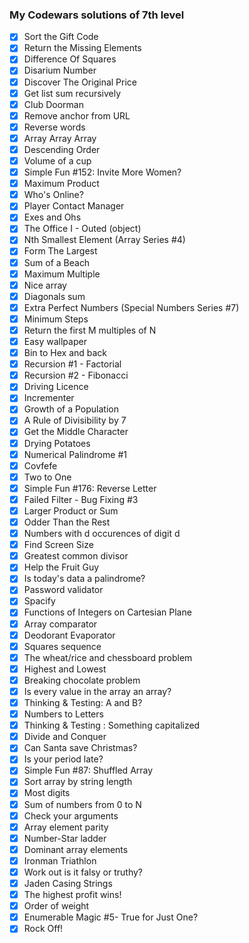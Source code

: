 ### My Codewars solutions of 7th level

* [x] Sort the Gift Code
* [x] Return the Missing Elements
* [x] Difference Of Squares
* [x] Disarium Number
* [x] Discover The Original Price
* [x] Get list sum recursively
* [x] Club Doorman
* [x] Remove anchor from URL
* [x] Reverse words
* [x] Array Array Array
* [x] Descending Order
* [x] Volume of a cup
* [x] Simple Fun #152: Invite More Women?
* [x] Maximum Product
* [x] Who's Online?
* [x] Player Contact Manager
* [x] Exes and Ohs
* [x] The Office I - Outed (object)
* [x] Nth Smallest Element (Array Series #4)
* [x] Form The Largest
* [x] Sum of a Beach
* [x] Maximum Multiple
* [x] Nice array
* [x] Diagonals sum
* [x] Extra Perfect Numbers (Special Numbers Series #7)
* [x] Minimum Steps 
* [x] Return the first M multiples of N
* [x] Easy wallpaper
* [x] Bin to Hex and back
* [x] Recursion #1 - Factorial
* [x] Recursion #2 - Fibonacci
* [x] Driving Licence
* [x] Incrementer
* [x] Growth of a Population
* [x] A Rule of Divisibility by 7
* [x] Get the Middle Character
* [x] Drying Potatoes
* [x] Numerical Palindrome #1
* [x] Covfefe
* [x] Two to One
* [x] Simple Fun #176: Reverse Letter
* [x] Failed Filter - Bug Fixing #3
* [x] Larger Product or Sum
* [x] Odder Than the Rest
* [x] Numbers with d occurences of digit d
* [x] Find Screen Size
* [x] Greatest common divisor
* [x] Help the Fruit Guy
* [x] Is today's data a palindrome?
* [x] Password validator
* [x] Spacify
* [x] Functions of Integers on Cartesian Plane
* [x] Array comparator
* [x] Deodorant Evaporator
* [x] Squares sequence
* [x] The wheat/rice and chessboard problem
* [x] Highest and Lowest
* [x] Breaking chocolate problem
* [x] Is every value in the array an array?
* [x] Thinking & Testing: A and B?
* [x] Numbers to Letters
* [x] Thinking & Testing : Something capitalized
* [x] Divide and Conquer
* [x] Can Santa save Christmas?
* [x] Is your period late?
* [x] Simple Fun #87: Shuffled Array
* [x] Sort array by string length
* [x] Most digits
* [x] Sum of numbers from 0 to N
* [x] Check your arguments
* [x] Array element parity
* [x] Number-Star ladder
* [x] Dominant array elements
* [x] Ironman Triathlon
* [x] Work out is it falsy or truthy?
* [x] Jaden Casing Strings
* [x] The highest profit wins!
* [x] Order of weight
* [x] Enumerable Magic #5- True for Just One?
* [x] Rock Off!